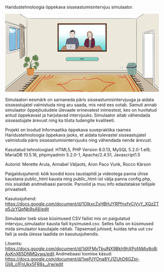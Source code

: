 Haridustehnoloogia õppekava sisseastumisintervjuu simulaator.

![Pilt simulaatorist](simulaator.PNG)

Simulaatori eesmärk on sarnaneda päris sisseastumisintervjuuga ja aidata sisseastujatel valmistuda ning aru saada, mis neid ees ootab. Samuti annab simulaator õppejõududele ülevaate erinevatest inimestest, kes on huvitatud antud õppekavast ja harjutavad intervjuuks. Simulaator aitab vähendada sisseastujate ärevust ning ka tõsta tudengite kvaliteeti.

Projekt on loodud Informaatika õppekava suvepraktika raames Haridustehnoloogia õppekava jaoks, et aidata tulevastel sisseastujatel valmistuda päris sisseastumisintervjuuks ning vähendada nende ärevust.

Kasutatud tehnoloogiad: 
HTML5, 
PHP Version 8.0.13, 
MySQL 5.2.0-1.el9, 
MariaDB 10.5.16, 
phpmyadmin 5.2.0-1, 
Apache/2.4.51, 
Javascript1.5

Autorid: Merette Arula, Annabel Väljaots, Aron Paco Vunk, Rocco Kärson

Paigaldusjuhend: kõik koodid koos taustapildi ja videotega panna ühise kaustana public_html kausta ning public_html-ist välja panna config.php, mis sisaldab andmebaasi paroole. Paroolid ja muu info edastatakse tellijale privaatselt. 

Kasutusjuhend: https://docs.google.com/document/d/1OIkxcZxHBHJYRPfnxfvCjVvY_XQzZTq5JzYQqNb9s48/edit


Simulaator loeb sisse küsimused CSV failist mis on paigutatud intervjuu_simulaator kausta faili kysimused.csv. Selles failis on küsimused mida simulaator kasutajale näitab. 
Täpsemad juhised, kuidas teha uut csv faili ja seda ülesse laadida on kasutusjuhendis. 

Litsents: https://docs.google.com/document/d/1dXFMvTbulNX9Bkh9hXPofAMiy8o8iAxKnX65DNMQyws/edit 
Andmebaasi loomise käsud: https://docs.google.com/document/d/1xePJYOna8YJ1ZUhD6GZpj-Glj8_o1FnUkx5FR8s_Jrw/edit
